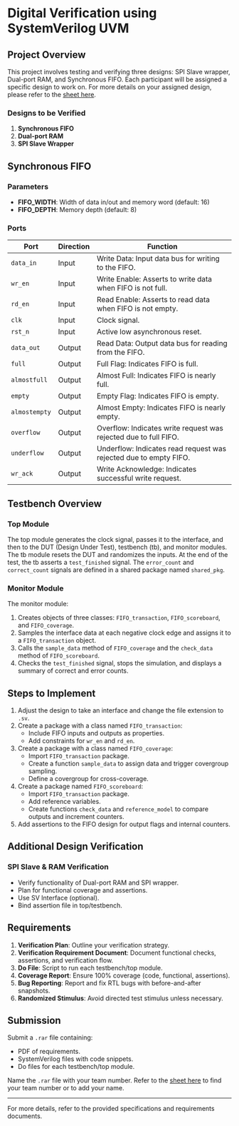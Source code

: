 
# Digital Verification using SystemVerilog UVM
## Project Overview

This project involves testing and verifying three designs: SPI Slave wrapper, Dual-port RAM, and Synchronous FIFO. Each participant will be assigned a specific design to work on. For more details on your assigned design, please refer to the [sheet here](#).

### Designs to be Verified
1. **Synchronous FIFO**
2. **Dual-port RAM**
3. **SPI Slave Wrapper**

## Synchronous FIFO

### Parameters
- **FIFO_WIDTH**: Width of data in/out and memory word (default: 16)
- **FIFO_DEPTH**: Memory depth (default: 8)

### Ports

| Port         | Direction | Function                                                                 |
|--------------|-----------|--------------------------------------------------------------------------|
| `data_in`    | Input     | Write Data: Input data bus for writing to the FIFO.                      |
| `wr_en`      | Input     | Write Enable: Asserts to write data when FIFO is not full.               |
| `rd_en`      | Input     | Read Enable: Asserts to read data when FIFO is not empty.                |
| `clk`        | Input     | Clock signal.                                                           |
| `rst_n`      | Input     | Active low asynchronous reset.                                          |
| `data_out`   | Output    | Read Data: Output data bus for reading from the FIFO.                   |
| `full`       | Output    | Full Flag: Indicates FIFO is full.                                       |
| `almostfull` | Output    | Almost Full: Indicates FIFO is nearly full.                              |
| `empty`      | Output    | Empty Flag: Indicates FIFO is empty.                                     |
| `almostempty`| Output    | Almost Empty: Indicates FIFO is nearly empty.                            |
| `overflow`   | Output    | Overflow: Indicates write request was rejected due to full FIFO.         |
| `underflow`  | Output    | Underflow: Indicates read request was rejected due to empty FIFO.        |
| `wr_ack`     | Output    | Write Acknowledge: Indicates successful write request.                   |

## Testbench Overview

### Top Module
The top module generates the clock signal, passes it to the interface, and then to the DUT (Design Under Test), testbench (tb), and monitor modules. The tb module resets the DUT and randomizes the inputs. At the end of the test, the tb asserts a `test_finished` signal. The `error_count` and `correct_count` signals are defined in a shared package named `shared_pkg`.

### Monitor Module
The monitor module:
1. Creates objects of three classes: `FIFO_transaction`, `FIFO_scoreboard`, and `FIFO_coverage`.
2. Samples the interface data at each negative clock edge and assigns it to a `FIFO_transaction` object.
3. Calls the `sample_data` method of `FIFO_coverage` and the `check_data` method of `FIFO_scoreboard`.
4. Checks the `test_finished` signal, stops the simulation, and displays a summary of correct and error counts.

## Steps to Implement

1. Adjust the design to take an interface and change the file extension to `.sv`.
2. Create a package with a class named `FIFO_transaction`:
   - Include FIFO inputs and outputs as properties.
   - Add constraints for `wr_en` and `rd_en`.
3. Create a package with a class named `FIFO_coverage`:
   - Import `FIFO_transaction` package.
   - Create a function `sample_data` to assign data and trigger covergroup sampling.
   - Define a covergroup for cross-coverage.
4. Create a package named `FIFO_scoreboard`:
   - Import `FIFO_transaction` package.
   - Add reference variables.
   - Create functions `check_data` and `reference_model` to compare outputs and increment counters.
5. Add assertions to the FIFO design for output flags and internal counters.

## Additional Design Verification

### SPI Slave & RAM Verification

- Verify functionality of Dual-port RAM and SPI wrapper.
- Plan for functional coverage and assertions.
- Use SV Interface (optional).
- Bind assertion file in top/testbench.

## Requirements

1. **Verification Plan**: Outline your verification strategy.
2. **Verification Requirement Document**: Document functional checks, assertions, and verification flow.
3. **Do File**: Script to run each testbench/top module.
4. **Coverage Report**: Ensure 100% coverage (code, functional, assertions).
5. **Bug Reporting**: Report and fix RTL bugs with before-and-after snapshots.
6. **Randomized Stimulus**: Avoid directed test stimulus unless necessary.

## Submission

Submit a `.rar` file containing:
- PDF of requirements.
- SystemVerilog files with code snippets.
- Do files for each testbench/top module.

Name the `.rar` file with your team number. Refer to the [sheet here](#) to find your team number or to add your name.

---

For more details, refer to the provided specifications and requirements documents.


